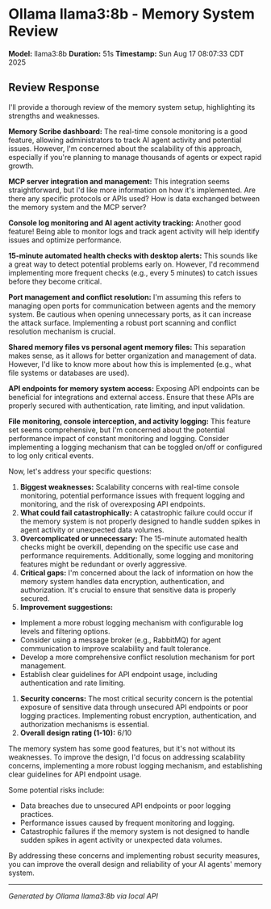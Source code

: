 # Ollama llama3:8b - Memory System Review

**Model:** llama3:8b
**Duration:** 51s
**Timestamp:** Sun Aug 17 08:07:33 CDT 2025

## Review Response

I'll provide a thorough review of the memory system setup, highlighting its strengths and weaknesses.

**Memory Scribe dashboard:**
The real-time console monitoring is a good feature, allowing administrators to track AI agent activity and potential issues. However, I'm concerned about the scalability of this approach, especially if you're planning to manage thousands of agents or expect rapid growth.

**MCP server integration and management:**
This integration seems straightforward, but I'd like more information on how it's implemented. Are there any specific protocols or APIs used? How is data exchanged between the memory system and the MCP server?

**Console log monitoring and AI agent activity tracking:**
Another good feature! Being able to monitor logs and track agent activity will help identify issues and optimize performance.

**15-minute automated health checks with desktop alerts:**
This sounds like a great way to detect potential problems early on. However, I'd recommend implementing more frequent checks (e.g., every 5 minutes) to catch issues before they become critical.

**Port management and conflict resolution:**
I'm assuming this refers to managing open ports for communication between agents and the memory system. Be cautious when opening unnecessary ports, as it can increase the attack surface. Implementing a robust port scanning and conflict resolution mechanism is crucial.

**Shared memory files vs personal agent memory files:**
This separation makes sense, as it allows for better organization and management of data. However, I'd like to know more about how this is implemented (e.g., what file systems or databases are used).

**API endpoints for memory system access:**
Exposing API endpoints can be beneficial for integrations and external access. Ensure that these APIs are properly secured with authentication, rate limiting, and input validation.

**File monitoring, console interception, and activity logging:**
This feature set seems comprehensive, but I'm concerned about the potential performance impact of constant monitoring and logging. Consider implementing a logging mechanism that can be toggled on/off or configured to log only critical events.

Now, let's address your specific questions:

1. **Biggest weaknesses:** Scalability concerns with real-time console monitoring, potential performance issues with frequent logging and monitoring, and the risk of overexposing API endpoints.
2. **What could fail catastrophically:** A catastrophic failure could occur if the memory system is not properly designed to handle sudden spikes in agent activity or unexpected data volumes.
3. **Overcomplicated or unnecessary:** The 15-minute automated health checks might be overkill, depending on the specific use case and performance requirements. Additionally, some logging and monitoring features might be redundant or overly aggressive.
4. **Critical gaps:** I'm concerned about the lack of information on how the memory system handles data encryption, authentication, and authorization. It's crucial to ensure that sensitive data is properly secured.
5. **Improvement suggestions:**
 * Implement a more robust logging mechanism with configurable log levels and filtering options.
 * Consider using a message broker (e.g., RabbitMQ) for agent communication to improve scalability and fault tolerance.
 * Develop a more comprehensive conflict resolution mechanism for port management.
 * Establish clear guidelines for API endpoint usage, including authentication and rate limiting.
1. **Security concerns:** The most critical security concern is the potential exposure of sensitive data through unsecured API endpoints or poor logging practices. Implementing robust encryption, authentication, and authorization mechanisms is essential.
2. **Overall design rating (1-10):** 6/10

The memory system has some good features, but it's not without its weaknesses. To improve the design, I'd focus on addressing scalability concerns, implementing a more robust logging mechanism, and establishing clear guidelines for API endpoint usage.

Some potential risks include:

* Data breaches due to unsecured API endpoints or poor logging practices.
* Performance issues caused by frequent monitoring and logging.
* Catastrophic failures if the memory system is not designed to handle sudden spikes in agent activity or unexpected data volumes.

By addressing these concerns and implementing robust security measures, you can improve the overall design and reliability of your AI agents' memory system.

---
*Generated by Ollama llama3:8b via local API*
